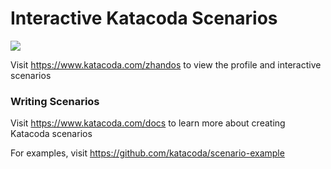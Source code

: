 # Interactive Katacoda Scenarios

[![](http://shields.katacoda.com/katacoda/zhandos/count.svg)](https://www.katacoda.com/zhandos "Get your profile on Katacoda.com")

Visit https://www.katacoda.com/zhandos to view the profile and interactive scenarios

### Writing Scenarios
Visit https://www.katacoda.com/docs to learn more about creating Katacoda scenarios

For examples, visit https://github.com/katacoda/scenario-example
